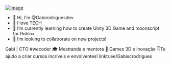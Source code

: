 [![image](https://github.com/Gabirodriguesdev/Gabirodriguesdev/assets/92934830/8e1ac6e5-cece-4fa3-880a-623b304b7183)](https://64.media.tumblr.com/752e98a41362e1c7e51c7a50a78c179c/317f3fca563a82e5-a4/s1280x1920/187cb60ba078ceeefb7d36860495fdde9aec83b9.gifv)

- 👋 Hi, I’m @Gabirodriguesdev
- 👀 I love TECH
- 🌱 I’m currently learning how to create  Unity 3D Game and moonscript for Roblox
- 💞️ I’m looking to collaborate on new projects!

Gabi | CTO #wecoder
🎓 Mestranda e mentora
🚀 Games 3D e inovação
👇Te ajudo a criar cursos incríveis e envolventes! 
linktr.ee/Gabiscrodrigues



